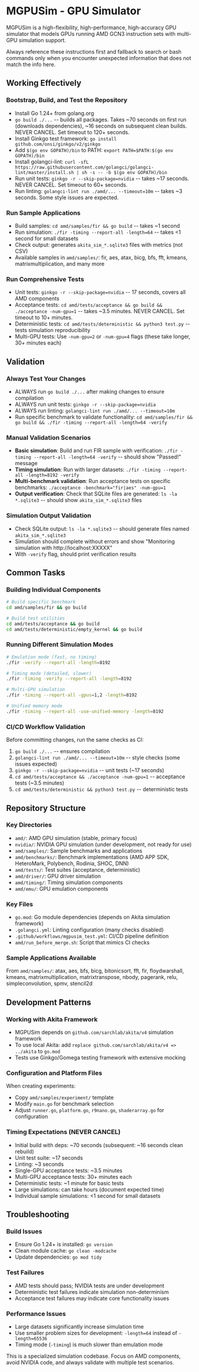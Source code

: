 # MGPUSim - GPU Simulator

MGPUSim is a high-flexibility, high-performance, high-accuracy GPU simulator that models GPUs running AMD GCN3 instruction sets with multi-GPU simulation support.

Always reference these instructions first and fallback to search or bash commands only when you encounter unexpected information that does not match the info here.

## Working Effectively

### Bootstrap, Build, and Test the Repository
- Install Go 1.24+ from golang.org
- `go build ./...` -- builds all packages. Takes ~70 seconds on first run (downloads dependencies), ~16 seconds on subsequent clean builds. NEVER CANCEL. Set timeout to 120+ seconds.
- Install Ginkgo test framework: `go install github.com/onsi/ginkgo/v2/ginkgo`
- Add `$(go env GOPATH)/bin` to PATH: `export PATH=$PATH:$(go env GOPATH)/bin`
- Install golangci-lint: `curl -sfL https://raw.githubusercontent.com/golangci/golangci-lint/master/install.sh | sh -s -- -b $(go env GOPATH)/bin`
- Run unit tests: `ginkgo -r --skip-package=nvidia` -- takes ~17 seconds. NEVER CANCEL. Set timeout to 60+ seconds.
- Run linting: `golangci-lint run ./amd/... --timeout=10m` -- takes ~3 seconds. Some style issues are expected.

### Run Sample Applications
- Build samples: `cd amd/samples/fir && go build` -- takes ~1 second
- Run simulation: `./fir -timing --report-all -length=64` -- takes <1 second for small datasets
- Check output: generates `akita_sim_*.sqlite3` files with metrics (not CSV)
- Available samples in `amd/samples/`: fir, aes, atax, bicg, bfs, fft, kmeans, matrixmultiplication, and many more

### Run Comprehensive Tests
- Unit tests: `ginkgo -r --skip-package=nvidia` -- 17 seconds, covers all AMD components
- Acceptance tests: `cd amd/tests/acceptance && go build && ./acceptance -num-gpu=1` -- takes ~3.5 minutes. NEVER CANCEL. Set timeout to 10+ minutes.
- Deterministic tests: `cd amd/tests/deterministic && python3 test.py` -- tests simulation reproducibility
- Multi-GPU tests: Use `-num-gpu=2` or `-num-gpu=4` flags (these take longer, 30+ minutes each)

## Validation

### Always Test Your Changes
- ALWAYS run `go build ./...` after making changes to ensure compilation
- ALWAYS run unit tests: `ginkgo -r --skip-package=nvidia` 
- ALWAYS run linting: `golangci-lint run ./amd/... --timeout=10m`
- Run specific benchmark to validate functionality: `cd amd/samples/fir && go build && ./fir -timing --report-all -length=64 -verify`

### Manual Validation Scenarios
- **Basic simulation**: Build and run FIR sample with verification: `./fir -timing --report-all -length=64 -verify` -- should show "Passed!" message
- **Timing simulation**: Run with larger datasets: `./fir -timing --report-all -length=8192 -verify`
- **Multi-benchmark validation**: Run acceptance tests on specific benchmarks: `./acceptance -benchmark="fir|aes" -num-gpu=1`
- **Output verification**: Check that SQLite files are generated: `ls -la *.sqlite3` -- should show `akita_sim_*.sqlite3` files

### Simulation Output Validation
- Check SQLite output: `ls -la *.sqlite3` -- should generate files named `akita_sim_*.sqlite3`
- Simulation should complete without errors and show "Monitoring simulation with http://localhost:XXXXX"
- With `-verify` flag, should print verification results

## Common Tasks

### Building Individual Components
```bash
# Build specific benchmark
cd amd/samples/fir && go build

# Build test utilities
cd amd/tests/acceptance && go build
cd amd/tests/deterministic/empty_kernel && go build
```

### Running Different Simulation Modes
```bash
# Emulation mode (fast, no timing)
./fir -verify --report-all -length=8192

# Timing mode (detailed, slower)
./fir -timing -verify --report-all -length=8192

# Multi-GPU simulation
./fir -timing --report-all -gpus=1,2 -length=8192

# Unified memory mode
./fir -timing --report-all -use-unified-memory -length=8192
```

### CI/CD Workflow Validation
Before committing changes, run the same checks as CI:
1. `go build ./...` -- ensures compilation
2. `golangci-lint run ./amd/... --timeout=10m` -- style checks (some issues expected)
3. `ginkgo -r --skip-package=nvidia` -- unit tests (~17 seconds)
4. `cd amd/tests/acceptance && ./acceptance -num-gpu=1` -- acceptance tests (~3.5 minutes)
5. `cd amd/tests/deterministic && python3 test.py` -- deterministic tests

## Repository Structure

### Key Directories
- `amd/`: AMD GPU simulation (stable, primary focus)
- `nvidia/`: NVIDIA GPU simulation (under development, not ready for use)
- `amd/samples/`: Sample benchmarks and applications
- `amd/benchmarks/`: Benchmark implementations (AMD APP SDK, HeteroMark, Polybench, Rodinia, SHOC, DNN)
- `amd/tests/`: Test suites (acceptance, deterministic)
- `amd/driver/`: GPU driver simulation
- `amd/timing/`: Timing simulation components
- `amd/emu/`: GPU emulation components

### Key Files
- `go.mod`: Go module dependencies (depends on Akita simulation framework)
- `.golangci.yml`: Linting configuration (many checks disabled)
- `.github/workflows/mgpusim_test.yml`: CI/CD pipeline definition
- `amd/run_before_merge.sh`: Script that mimics CI checks

### Sample Applications Available
From `amd/samples/`: atax, aes, bfs, bicg, bitonicsort, fft, fir, floydwarshall, kmeans, matrixmultiplication, matrixtranspose, nbody, pagerank, relu, simpleconvolution, spmv, stencil2d

## Development Patterns

### Working with Akita Framework
- MGPUSim depends on `github.com/sarchlab/akita/v4` simulation framework
- To use local Akita: add `replace github.com/sarchlab/akita/v4 => ../akita` to `go.mod`
- Tests use Ginkgo/Gomega testing framework with extensive mocking

### Configuration and Platform Files
When creating experiments:
- Copy `amd/samples/experiment/` template 
- Modify `main.go` for benchmark selection
- Adjust `runner.go`, `platform.go`, `r9nano.go`, `shaderarray.go` for configuration

### Timing Expectations (NEVER CANCEL)
- Initial build with deps: ~70 seconds (subsequent: ~16 seconds clean rebuild)
- Unit test suite: ~17 seconds  
- Linting: ~3 seconds
- Single-GPU acceptance tests: ~3.5 minutes
- Multi-GPU acceptance tests: 30+ minutes each
- Deterministic tests: ~1 minute for basic tests
- Large simulations: can take hours (document expected time)
- Individual sample simulations: <1 second for small datasets

## Troubleshooting

### Build Issues
- Ensure Go 1.24+ is installed: `go version`
- Clean module cache: `go clean -modcache`
- Update dependencies: `go mod tidy`

### Test Failures
- AMD tests should pass; NVIDIA tests are under development
- Deterministic test failures indicate simulation non-determinism
- Acceptance test failures may indicate core functionality issues

### Performance Issues
- Large datasets significantly increase simulation time
- Use smaller problem sizes for development: `-length=64` instead of `-length=65536`
- Timing mode (`-timing`) is much slower than emulation mode

This is a specialized simulation codebase. Focus on AMD components, avoid NVIDIA code, and always validate with multiple test scenarios.